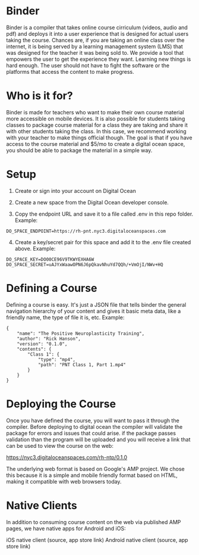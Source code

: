 # Binder

Binder is a compiler that takes online course cirriculum (videos, audio and pdf) and deploys it into a user experience that is designed for actual users taking the course. Chances are, if you are taking an online class over the internet, it is being served by a learning management system (LMS) that was designed for the teacher it was being sold to. We provide a tool that empowers the user to get the experience they want. Learning new things is hard enough. The user should not have to fight the software or the platforms that access the content to make progress. 

# Who is it for?

Binder is made for teachers who want to make their own course material more accessible on mobile devices. It is also possible for students taking classes to package course material for a class they are taking and share it with other students taking the class. In this case, we recommend working with your teacher to make things official though. The goal is that if you have access to the course material and $5/mo to create a digital ocean space, you should be able to package the material in a simple way.

# Setup

1. Create or sign into your account on Digital Ocean

2. Create a new space from the Digital Ocean developer console.

3. Copy the endpoint URL and save it to a file called .env in this repo folder. Example:

```
DO_SPACE_ENDPOINT=https://rh-pnt.nyc3.digitaloceanspaces.com
```

4. Create a key/secret pair for this space and add it to the .env file created above. Example:

```
DO_SPACE_KEY=DO00CE96V9TKWYEXHA6W
DO_SPACE_SECRET=uAJYxWaawOPN6J6pQkavNhuYd7QQh/+VmOjI/NWv+HQ
```

# Defining a Course

Defining a course is easy. It's just a JSON file that tells binder the general navigation hierarchy of your content and gives it basic meta data, like a friendly name, the type of file it is, etc. Example:

```
{ 
    "name": "The Positive Neuroplasticity Training",
    "author": "Rick Hanson",
    "version": "0.1.0",
    "contents": { 
        "Class 1": { 
            "type": "mp4",
            "path": "PNT Class 1, Part 1.mp4"
        }
    }
}
```

# Deploying the Course

Once you have defined the course, you will want to pass it through the compiler. Before deploying to digital ocean the compiler will validate the package for errors and issues that could arise. if the package passes validation than the program will be uploaded and you will receive a link that can be used to view the course on the web:

https://nyc3.digitaloceanspaces.com/rh-ntp/0.1.0

The underlying web format is based on Google's AMP project. We chose this because it is a simple and mobile friendly format based on HTML, making it compatible with web browsers today. 

# Native Clients

In addition to consuming course content on the web via published AMP pages, we have native apps for Android and iOS:

iOS native client (source, app store link)
Android native client (source, app store link)
